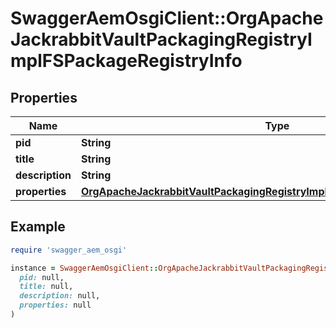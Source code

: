 # SwaggerAemOsgiClient::OrgApacheJackrabbitVaultPackagingRegistryImplFSPackageRegistryInfo

## Properties

| Name | Type | Description | Notes |
| ---- | ---- | ----------- | ----- |
| **pid** | **String** |  | [optional] |
| **title** | **String** |  | [optional] |
| **description** | **String** |  | [optional] |
| **properties** | [**OrgApacheJackrabbitVaultPackagingRegistryImplFSPackageRegistryProperties**](OrgApacheJackrabbitVaultPackagingRegistryImplFSPackageRegistryProperties.md) |  | [optional] |

## Example

```ruby
require 'swagger_aem_osgi'

instance = SwaggerAemOsgiClient::OrgApacheJackrabbitVaultPackagingRegistryImplFSPackageRegistryInfo.new(
  pid: null,
  title: null,
  description: null,
  properties: null
)
```

